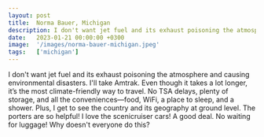 ```yaml
---
layout: post
title:  Norma Bauer, Michigan
description: I don't want jet fuel and its exhaust poisoning the atmosphere and causing environmental disasters. I'll take Amtrak. Even though it takes a lot longe...
date:   2023-01-21 00:00:00 +0300
image:  '/images/norma-bauer-michigan.jpeg'
tags:   ['michigan']
---
```

I don't want jet fuel and its exhaust poisoning the atmosphere and causing environmental disasters. I'll take Amtrak. Even though it takes a lot longer, it’s the most climate-friendly way to travel. No TSA delays, plenty of storage, and all the conveniences—food, WiFi, a place to sleep, and a shower. Plus, I get to see the country and its geography at ground level. The porters are so helpful! I love the scenicruiser cars! A good deal. No waiting for luggage! Why doesn't everyone do this?

